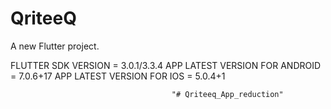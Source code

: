 # QriteeQ

A new Flutter project.

FLUTTER SDK VERSION = 3.0.1/3.3.4
APP LATEST VERSION FOR ANDROID = 7.0.6+17
APP LATEST VERSION FOR IOS = 5.0.4+1

                                        "# Qriteeq_App_reduction" 
